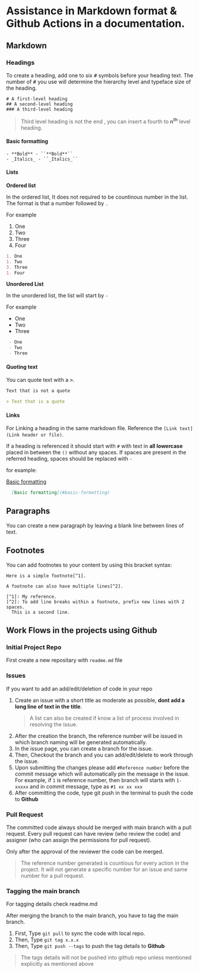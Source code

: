 
# Assistance in Markdown format & Github Actions in a documentation.

## Markdown

### Headings

To create a heading, add one to six <kbd>#</kbd> symbols before your heading text. The number of <kbd>#</kbd> you use will determine the hierarchy level and typeface size of the heading.

```
# A first-level heading
## A second-level heading
### A third-level heading
```
> Third level heading is not the end , you can insert a fourth to **n<sup>th</sup>** level heading.

#### Basic formatting


    - **Bold** - ``**Bold**``
    - _Italics_ - ``_Italics_``

#### Lists

**Ordered list**

In the ordered list, It does not required to be countinous number in the list. The format is that a number followed by ``.``

For example
1. One
1. Two
3. Three
1. Four

```md 
1. One
1. Two
3. Three
1. Four
```

**Unordered List**

In the unordered list, the list will start by ``-`` 

For example
 - One
 - Two
 - Three

```md 
 - One
 - Two
 - Three
```

#### Quoting text

You can quote text with a <kbd>></kbd>.

```markdown
Text that is not a quote

> Text that is a quote
``` 
#### Links

For Linking a heading in the same markdown file. Reference the ``[Link text](Link header or file)``. 

 
If a heading is referenced it should start with ``#`` with text in **all lowercase** placed in between the ``()`` without any spaces. If spaces are present in the referred heading, spaces should be replaced with ``-``

for example:

[Basic formatting](#basic-formatting) 

```md
  [Basic formatting](#basic-formatting)
```
    

## Paragraphs

You can create a new paragraph by leaving a blank line between lines of text.

## Footnotes

You can add footnotes to your content by using this bracket syntax:

```text
Here is a simple footnote[^1].

A footnote can also have multiple lines[^2].

[^1]: My reference.
[^2]: To add line breaks within a footnote, prefix new lines with 2 spaces.
  This is a second line.
```

## Work Flows in the projects using Github 

### Initial Project Repo

First create a new repositary with ``readme.md`` file

### Issues 

If you want to add an add/edit/deletion of code in your repo 
1. Create an issue with a short title as moderate as possible, **dont add a long line of text in the title**.
      > A list can also be created if know a list of process involved in resolving the issue.
1. After the creation the branch, the reference number will be issued in which branch naming will be generated automatically.
1. In the issue page, you can create a branch for the issue.
1. Then, Checkout the branch and you can add/edit/delete to work through the issue.
1. Upon submitting the changes please add ``#Reference number`` before the commit message which will automatically pin the message in the issue.
For example, if ``1`` is reference number, then branch will starts with ``1-xxxxx`` and in commit message, type as ``#1 xx xx xxx``
1. After committing the code, type git push in the terminal to push the code to **Github**


### Pull Request

The committed code always should be merged with main branch with a pull request. Every pull request can have review (who review the code) and assigner (who can assign the permissions for pull request).

Only after the approval of the reviewer the code can be merged.


> The reference number generated is countious for every action in the project. It will not generate a specific number for an issue and same number for a pull request.



### Tagging the main branch 

For tagging details check readme.md

After merging the branch to the main branch, you have to tag the main branch.
1. First, Type ``git pull`` to sync the code with local repo.
2. Then, Type ``git tag x.x.x`` 
3. Then, Type ``git push --tags`` to push the tag details to **Github**
> The tags details will not be pushed into github repo unless mentioned explicitly as mentioned above